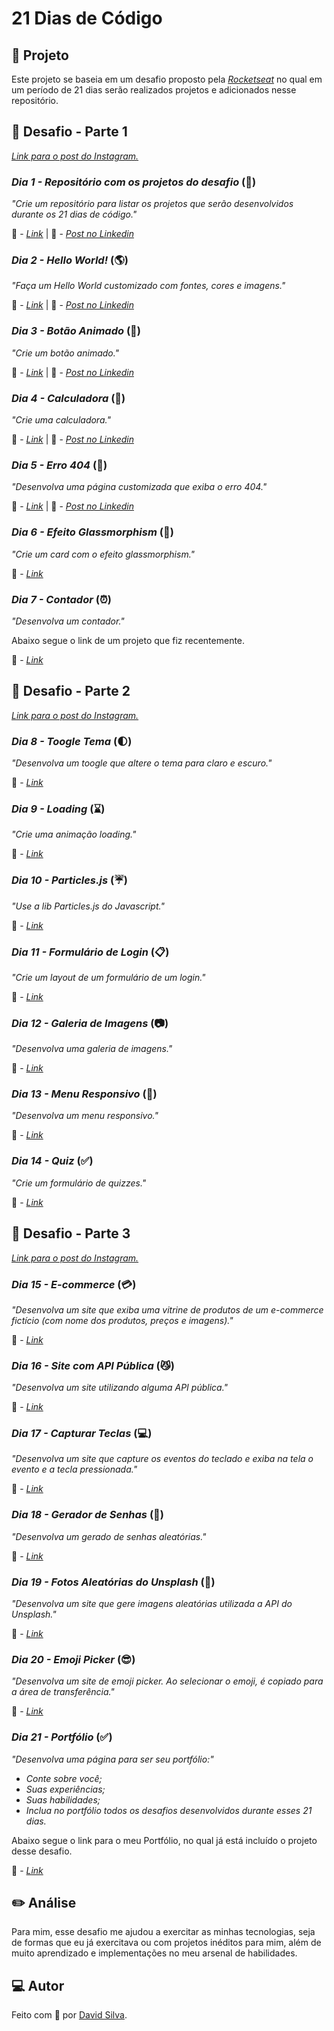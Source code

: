 # **21 Dias de Código**

## :date: **Projeto**

Este projeto se baseia em um desafio proposto pela _[Rocketseat](https://www.instagram.com/rocketseat_oficial/)_ no qual em um período de 21 dias serão realizados projetos e adicionados nesse repositório.

## :rocket: **Desafio - Parte 1**

_[Link para o post do Instagram.](https://www.instagram.com/p/ChTBg1BpLGU/?utm_source=ig_web_copy_link)_

### _Dia 1 - Repositório com os projetos do desafio_ (:bookmark:)

_"Crie um repositório para listar os projetos que serão desenvolvidos durante os 21 dias de código."_

:link: - _[Link](https://github.com/davsilvam/21-dias-de-codigo)_ |
:leaves: - _[Post no Linkedin](https://www.linkedin.com/feed/update/urn:li:share:6985005565814968320/)_

### _Dia 2 - Hello World!_ (:earth_americas:)

_"Faça um Hello World customizado com fontes, cores e imagens."_

:link: - _[Link](https://github.com/davsilvam/21-dias-de-codigo/tree/master/02)_ |
:leaves: - _[Post no Linkedin](https://www.linkedin.com/posts/davsilvam_dia-2-hello-world-opa-aqui-estou-activity-6985373016239009792-It3w?utm_source=share&utm_medium=member_desktop)_

### _Dia 3 - Botão Animado_ (:rainbow:)

_"Crie um botão animado."_

:link: - _[Link](https://github.com/davsilvam/21-dias-de-codigo/tree/master/03)_ |
:leaves: - _[Post no Linkedin](https://www.linkedin.com/posts/davsilvam_dia-3-bot%C3%A3o-animado-opa-estou-aqui-activity-6988239234239246336-yfQ1?utm_source=share&utm_medium=member_desktop)_

### _Dia 4 - Calculadora_ (:symbols:)

_"Crie uma calculadora."_

:link: - _[Link](https://github.com/davsilvam/21-dias-de-codigo/tree/master/04)_ |
:leaves: - _[Post no Linkedin](https://www.linkedin.com/posts/davsilvam_dia-4-calculadora-opa-estou-aqui-de-activity-6989364766125244416-Nirv?utm_source=share&utm_medium=member_desktop)_

### _Dia 5 - Erro 404_ (:paw_prints:)

_"Desenvolva uma página customizada que exiba o erro 404."_

:link: - _[Link](https://github.com/davsilvam/21-dias-de-codigo/tree/master/05)_ |
:leaves: - _[Post no Linkedin](https://www.linkedin.com/posts/davsilvam_dia-5-erro-404-opa-estou-aqui-de-novo-activity-6989986300992884736-seRt?utm_source=share&utm_medium=member_desktop
)_

### _Dia 6 - Efeito Glassmorphism_ (:shoe:)

_"Crie um card com o efeito glassmorphism."_

:link: - _[Link](https://github.com/davsilvam/21-dias-de-codigo/tree/master/06)_

### _Dia 7 - Contador_ (:alarm_clock:)

_"Desenvolva um contador."_

Abaixo segue o link de um projeto que fiz recentemente.

:link: - _[Link](https://github.com/davsilvam/cronometro)_

## :rocket: **Desafio - Parte 2**

_[Link para o post do Instagram.](https://www.instagram.com/p/ChkahuNOLvF/?utm_source=ig_web_copy_link)_

### _Dia 8 - Toogle Tema_ (:first_quarter_moon:)

_"Desenvolva um toogle que altere o tema para claro e escuro."_

:link: - _[Link](https://github.com/davsilvam/21-dias-de-codigo/tree/master/08)_

### _Dia 9 - Loading_ (:hourglass:)

_"Crie uma animação loading."_

:link: - _[Link](https://github.com/davsilvam/21-dias-de-codigo/tree/master/09)_

### _Dia 10 - Particles.js_ (:umbrella:)

_"Use a lib Particles.js do Javascript."_

:link: - _[Link](https://github.com/davsilvam/21-dias-de-codigo/tree/master/10)_

### _Dia 11 - Formulário de Login_ (:clipboard:)

_"Crie um layout de um formulário de um login."_

:link: - _[Link](https://github.com/davsilvam/21-dias-de-codigo/tree/master/11)_

### _Dia 12 - Galeria de Imagens_ (:camera:)

_"Desenvolva uma galeria de imagens."_

:link: - _[Link](https://github.com/davsilvam/21-dias-de-codigo/tree/master/12)_

### _Dia 13 - Menu Responsivo_ (:hamburger:)

_"Desenvolva um menu responsivo."_

:link: - _[Link](https://github.com/davsilvam/21-dias-de-codigo/tree/master/13)_

### _Dia 14 - Quiz_ (:white_check_mark:)

_"Crie um formulário de quizzes."_

:link: - _[Link](https://github.com/davsilvam/21-dias-de-codigo/tree/master/14)_

## :rocket: **Desafio - Parte 3**

_[Link para o post do Instagram.](https://www.instagram.com/p/Ch3EOQ0p2sZ/?utm_source=ig_web_copy_link)_

### _Dia 15 - E-commerce_ (:credit_card:)

_"Desenvolva um site que exiba uma vitrine de produtos de um e-commerce fictício (com nome dos produtos, preços e imagens)."_

:link: - _[Link](https://github.com/davsilvam/21-dias-de-codigo/tree/master/15)_

### _Dia 16 - Site com API Pública_ (:smirk_cat:)

_"Desenvolva um site utilizando alguma API pública."_

:link: - _[Link](https://github.com/davsilvam/21-dias-de-codigo/tree/master/16)_

### _Dia 17 - Capturar Teclas_ (:computer:)

_"Desenvolva um site que capture os eventos do teclado e exiba na tela o evento e a tecla pressionada."_

:link: - _[Link](https://github.com/davsilvam/21-dias-de-codigo/tree/master/17)_

### _Dia 18 - Gerador de Senhas_ (:closed_lock_with_key:)

_"Desenvolva um gerado de senhas aleatórias."_

:link: - _[Link](https://github.com/davsilvam/21-dias-de-codigo/tree/master/18)_

### _Dia 19 - Fotos Aleatórias do Unsplash_ (:mount_fuji:)

_"Desenvolva um site que gere imagens aleatórias utilizada a API do Unsplash."_

:link: - _[Link](https://github.com/davsilvam/21-dias-de-codigo/tree/master/19)_

### _Dia 20 - Emoji Picker_ (:sunglasses:)

_"Desenvolva um site de emoji picker. Ao selecionar o emoji, é copiado para a área de transferência."_

:link: - _[Link](https://github.com/davsilvam/21-dias-de-codigo/tree/master/20)_

### *Dia 21 - Portfólio* (:white_check_mark:)
*"Desenvolva uma página para ser seu portfólio:"*
* *Conte sobre você;*
* *Suas experiências;*
* *Suas habilidades;*
* *Inclua no portfólio todos os desafios desenvolvidos durante esses 21 dias.*

Abaixo segue o link para o meu Portfólio, no qual já está incluído o projeto desse desafio.

:link: - *[Link](https://github.com/davsilvam/meu-portfolio)*

## :pencil2: **Análise**

Para mim, esse desafio me ajudou a exercitar as minhas tecnologias, seja de formas que eu já exercitava ou com projetos inéditos para mim, além de muito aprendizado e implementações no meu arsenal de habilidades.

## :computer: **Autor**

Feito com :purple_heart: por [David Silva](https://www.linkedin.com/in/davsilvam/).
